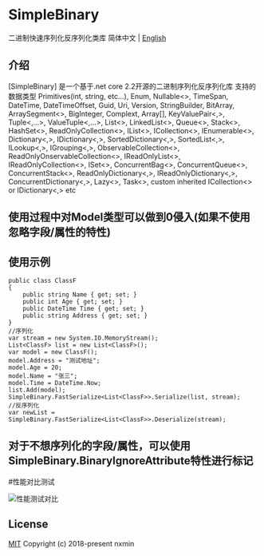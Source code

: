 # SimpleBinary
二进制快速序列化反序列化类库
简体中文 | [English](./README.en.md)


## 介绍
[SimpleBinary] 是一个基于.net core 2.2开源的二进制序列化反序列化库
支持的数据类型
Primitives(int, string, etc...), Enum, Nullable<>, 
TimeSpan, DateTime, DateTimeOffset, Guid, Uri, Version, StringBuilder, 
BitArray, ArraySegment<>, BigInteger, Complext, Array[],
KeyValuePair<,>, Tuple<,...>, ValueTuple<,...>,
 List<>, LinkedList<>, Queue<>, Stack<>, HashSet<>, ReadOnlyCollection<>, 
 IList<>, ICollection<>, IEnumerable<>, Dictionary<,>, IDictionary<,>, 
 SortedDictionary<,>, SortedList<,>, ILookup<,>, IGrouping<,>, ObservableCollection<>,
 ReadOnlyOnservableCollection<>, IReadOnlyList<>, IReadOnlyCollection<>, ISet<>,
 ConcurrentBag<>, ConcurrentQueue<>, ConcurrentStack<>, ReadOnlyDictionary<,>, 
 IReadOnlyDictionary<,>, ConcurrentDictionary<,>, Lazy<>, Task<>, 
 custom inherited ICollection<> or IDictionary<,> etc
 
## 使用过程中对Model类型可以做到0侵入(如果不使用忽略字段/属性的特性)

## 使用示例
    public class ClassF
    {
        public string Name { get; set; }
        public int Age { get; set; }
        public DateTime Time { get; set; }
        public string Address { get; set; }
    }
	//序列化
	var stream = new System.IO.MemoryStream();
	List<ClassF> list = new List<ClassF>();
	var model = new ClassF();
	model.Address = "测试地址";
	model.Age = 20;
	model.Name = "张三";
	model.Time = DateTime.Now;
	list.Add(model);
	SimpleBinary.FastSerialize<List<ClassF>>.Serialize(list, stream);
	//反序列化
	var newList = SimpleBinary.FastSerialize<List<ClassF>>.Deserialize(stream);
## 对于不想序列化的字段/属性，可以使用SimpleBinary.BinaryIgnoreAttribute特性进行标记

#性能对比测试

![性能测试对比](https://github.com/Longzhiwu2015/SimpleBinary/blob/master/test.png)

## License

[MIT](https://github.com/mgbq/nx-admin/blob/master/LICENSE)
Copyright (c) 2018-present nxmin

